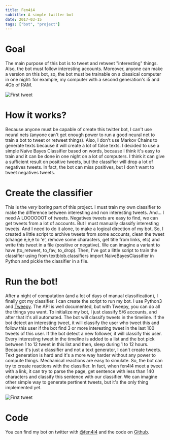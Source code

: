 ```yaml
---
title: Fen4i4
subtitle: A simple twitter bot
date: 2017-03-15
tags: ["bot", "project"]
---
```


# Goal

The main purpose of this bot is to tweet and retweet "interesting" things. Also, the bot must follow interesting accounts. Moreover, anyone can make a version on this bot, so, the bot must be trainable on a classical computer in one night: for example, my computer with a second generation's i5 and 4Gb of RAM.

![First tweet](/img/dev/fenrir/home.jpg)

# How it works?

Because anyone must be capable of create this twitter bot, I can't use neural nets (anyone can't get enough power to run a good neural net to train a bot to tweet or retweet things). Also, I don't use Markov Chains to generate texts because it will create a lot of false texts. I decided to use a simple Naïve Bayes Classifier based on words, because I think it's easy to train and it can be done in one night on a lot of computers. I think it can give a sufficient result on positive tweets, but the classifier will drop a lot of negatives tweets. In fact, the bot can miss positives, but I don't want to tweet negatives tweets.

# Create the classifier

This is the *very* boring part of this project. I must train my own classifier to make the difference between interesting and non interesting tweets. And... I need A LOOOOOOT of tweets. Negatives tweets are easy to find, we can get tweets from a lot of accounts. But I must manually classify interesting tweets. And I need to do it alone, to make a logical direction of my bot. So, I created a little script to archive tweets from some accounts, clean the tweet (change é,è,ë to 'e', remove some characters, get title from links, etc) and write this tweet in a file (positive or negative). We can imagine a variant to have (to_retweet, to_fav, to_drop). Then, I've got a little script to train the classifier using from textblob.classifiers import NaiveBayesClassifier in Python and pickle the classifier in a file.

# Run the bot!

After a night of computation (and a lot of days of manual classification), I finally got my classifier. I can create the script to run my bot. I use Python3 and [Tweepy](http://docs.tweepy.org/en/v3.5.0/api.html). The API is well documented, but with Tweepy, you can do all the things you want. To initialize my bot, I just classify 5/6 accounts, and after that it's all automated. The bot will classify tweets in the timeline. If the bot detect an interesting tweet, it will classify the user who tweet this and follow this user if the bot find 3 or more interesting tweet in the last 100 tweets of this user. If the bot detect a new follower, it will classify this user. Every interesting tweet in the timeline is added to a list and the bot pick between 1 to 12 tweet in this list and then, sleep during 1 to 12 hours. Because it's just a classifier and not a text generator, I can't create tweets. Text generation is hard and it's a more way harder without any power to compute things. Mechanical reactions are easy to simulate. So, the bot can try to create reactions with the classifier. In fact, when fen4i4 meet a tweet with a link, it can try to parse the page, get sentence with less than 140 characters and classify this sentence with our classifier. We can imagine other simple way to generate pertinent tweets, but it's the only thing implemented yet.

![First tweet](/img/dev/fenrir/tweet.jpg)


# Code

You can find my bot on twitter with [@fen4i4](https://twitter.com/fen4i4) and the code on [Github](http://github.com/AmarOk1412/fen4i4).
